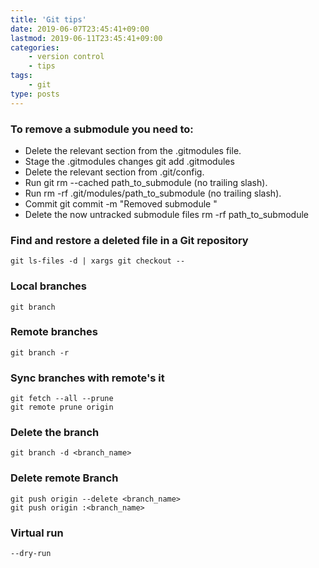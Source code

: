 ```yaml
---
title: 'Git tips'
date: 2019-06-07T23:45:41+09:00
lastmod: 2019-06-11T23:45:41+09:00
categories: 
    - version control
    - tips
tags: 
    - git
type: posts
---
```


### To remove a submodule you need to:

- Delete the relevant section from the .gitmodules file.
- Stage the .gitmodules changes git add .gitmodules
- Delete the relevant section from .git/config.
- Run git rm --cached path_to_submodule (no trailing slash).
- Run rm -rf .git/modules/path_to_submodule (no trailing slash).
- Commit git commit -m "Removed submodule "
- Delete the now untracked submodule files rm -rf path_to_submodule

### Find and restore a deleted file in a Git repository
    
    git ls-files -d | xargs git checkout --


### Local branches

	git branch

### Remote branches

	git branch -r

### Sync branches with remote's it

	git fetch --all --prune
	git remote prune origin

### Delete the branch

	git branch -d <branch_name>

### Delete remote Branch

	git push origin --delete <branch_name>
	git push origin :<branch_name>

### Virtual run

	--dry-run

